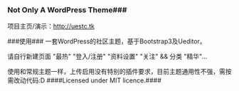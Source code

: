### Not Only A WordPress Theme###
项目主页/演示：http://uestc.tk

###使用###
一套WordPress的社区主题，基于Bootstrap3及Ueditor。 

请自行新建页面 "最热" "登入/注册" "资料设置" "关注" && 分类 "精华"...


使用和常规主题一样，上传启用没有特别的插件要求，目前主题通用性不强，需按需改动代码:D
####Licensed under MIT licence.####
